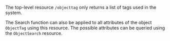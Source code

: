 The top-level resource ```/objecttag``` only returns a list of tags used in the system.

The Search function can also be applied to all attributes of the object ```ObjectTag``` using this resource. The possible attributes can be queried using the ```ObjectSearch``` resource.
